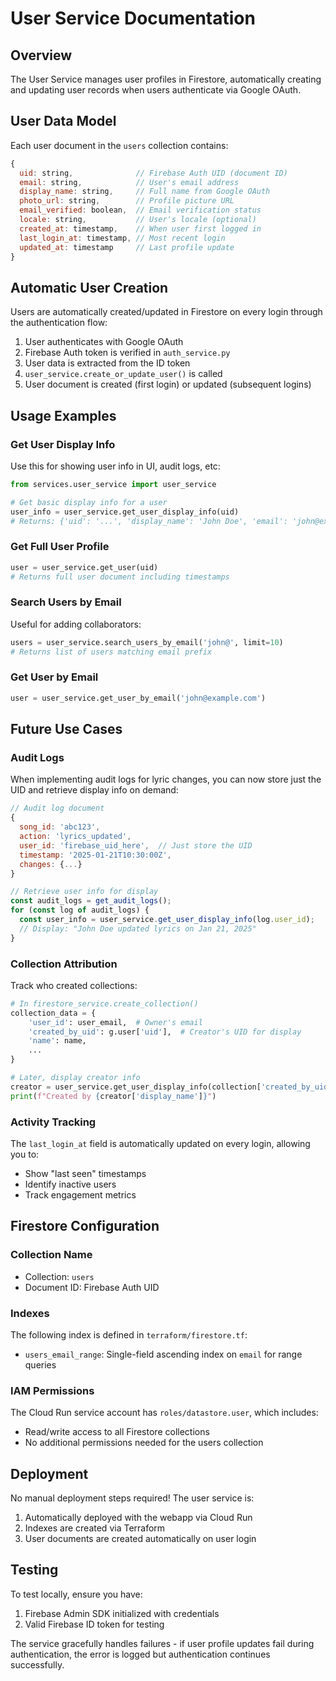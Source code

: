 # User Service Documentation

## Overview

The User Service manages user profiles in Firestore, automatically creating and updating user records when users authenticate via Google OAuth.

## User Data Model

Each user document in the `users` collection contains:

```javascript
{
  uid: string,              // Firebase Auth UID (document ID)
  email: string,            // User's email address
  display_name: string,     // Full name from Google OAuth
  photo_url: string,        // Profile picture URL
  email_verified: boolean,  // Email verification status
  locale: string,           // User's locale (optional)
  created_at: timestamp,    // When user first logged in
  last_login_at: timestamp, // Most recent login
  updated_at: timestamp     // Last profile update
}
```

## Automatic User Creation

Users are automatically created/updated in Firestore on every login through the authentication flow:

1. User authenticates with Google OAuth
2. Firebase Auth token is verified in `auth_service.py`
3. User data is extracted from the ID token
4. `user_service.create_or_update_user()` is called
5. User document is created (first login) or updated (subsequent logins)

## Usage Examples

### Get User Display Info

Use this for showing user info in UI, audit logs, etc:

```python
from services.user_service import user_service

# Get basic display info for a user
user_info = user_service.get_user_display_info(uid)
# Returns: {'uid': '...', 'display_name': 'John Doe', 'email': 'john@example.com', 'photo_url': '...'}
```

### Get Full User Profile

```python
user = user_service.get_user(uid)
# Returns full user document including timestamps
```

### Search Users by Email

Useful for adding collaborators:

```python
users = user_service.search_users_by_email('john@', limit=10)
# Returns list of users matching email prefix
```

### Get User by Email

```python
user = user_service.get_user_by_email('john@example.com')
```

## Future Use Cases

### Audit Logs

When implementing audit logs for lyric changes, you can now store just the UID and retrieve display info on demand:

```javascript
// Audit log document
{
  song_id: 'abc123',
  action: 'lyrics_updated',
  user_id: 'firebase_uid_here',  // Just store the UID
  timestamp: '2025-01-21T10:30:00Z',
  changes: {...}
}

// Retrieve user info for display
const audit_logs = get_audit_logs();
for (const log of audit_logs) {
  const user_info = user_service.get_user_display_info(log.user_id);
  // Display: "John Doe updated lyrics on Jan 21, 2025"
}
```

### Collection Attribution

Track who created collections:

```python
# In firestore_service.create_collection()
collection_data = {
    'user_id': user_email,  # Owner's email
    'created_by_uid': g.user['uid'],  # Creator's UID for display
    'name': name,
    ...
}

# Later, display creator info
creator = user_service.get_user_display_info(collection['created_by_uid'])
print(f"Created by {creator['display_name']}")
```

### Activity Tracking

The `last_login_at` field is automatically updated on every login, allowing you to:
- Show "last seen" timestamps
- Identify inactive users
- Track engagement metrics

## Firestore Configuration

### Collection Name
- Collection: `users`
- Document ID: Firebase Auth UID

### Indexes
The following index is defined in `terraform/firestore.tf`:
- `users_email_range`: Single-field ascending index on `email` for range queries

### IAM Permissions
The Cloud Run service account has `roles/datastore.user`, which includes:
- Read/write access to all Firestore collections
- No additional permissions needed for the users collection

## Deployment

No manual deployment steps required! The user service is:
1. Automatically deployed with the webapp via Cloud Run
2. Indexes are created via Terraform
3. User documents are created automatically on user login

## Testing

To test locally, ensure you have:
1. Firebase Admin SDK initialized with credentials
2. Valid Firebase ID token for testing

The service gracefully handles failures - if user profile updates fail during authentication, the error is logged but authentication continues successfully.

